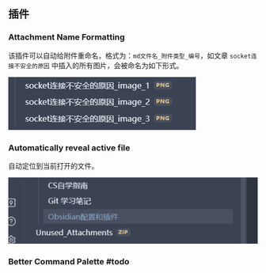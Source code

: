 ---
---
## 插件

### Attachment Name Formatting

该插件可以自动给附件重命名，格式为：`md文件名_附件类型_编号`，如文章 `socket连接不安全的原因` 中插入的所有图片，会被命名为如下形式。

![](附件/image/Obsidian配置和插件_image_1.png)

### Automatically reveal active file

自动定位到当前打开的文件。

![](附件/image/Obsidian配置和插件_image_2.png)

### Better Command Palette #todo
